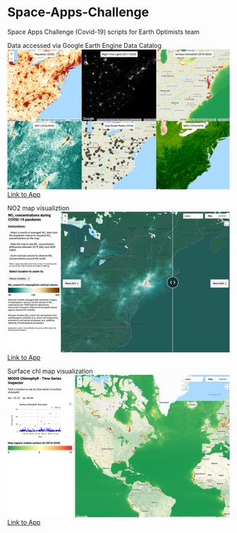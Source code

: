 # Space-Apps-Challenge
Space Apps Challenge (Covid-19) scripts for Earth Optimists team


Data accessed via Google Earth Engine Data Catalog
![](/images/Screen%20Shot%202020-05-31%20at%206.42.02%20PM.png)
[Link to App](https://awindle110.users.earthengine.app/view/spaceappsdatasets)


NO2 map visualiztion 
![](/images/Screen%20Shot%202020-05-31%20at%209.50.23%20AM.png)
[Link to App](https://awindle110.users.earthengine.app/view/spaceappsno2)


Surface chl map visualization 
![](/images/Screen%20Shot%202020-05-31%20at%209.54.39%20AM.png)
[Link to App](https://awindle110.users.earthengine.app/view/chltimeseries)

